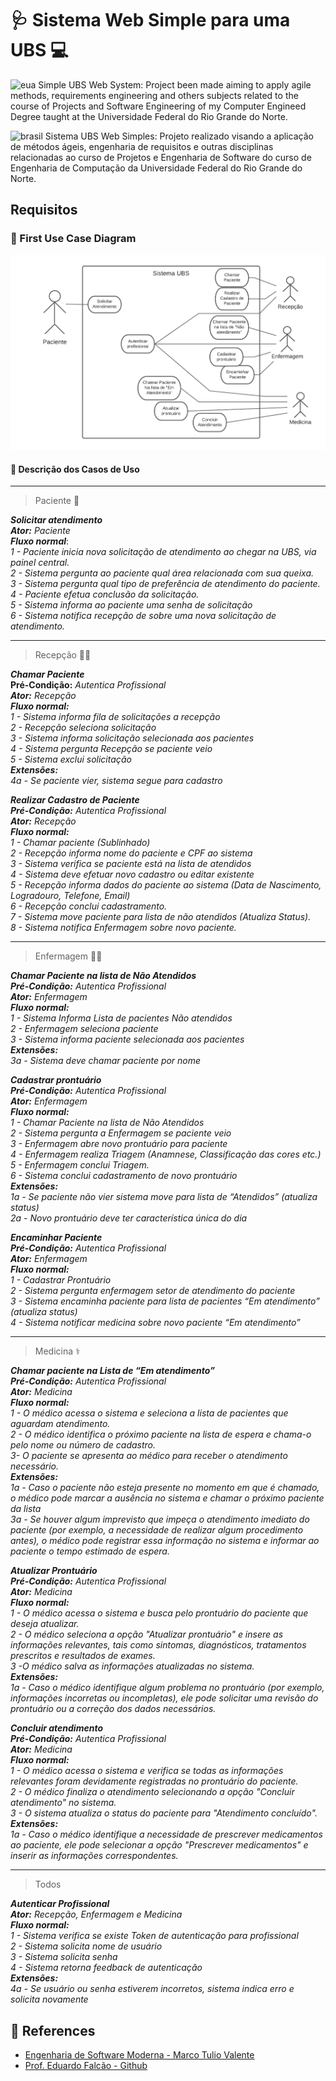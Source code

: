 # :stethoscope: Sistema Web Simple para uma UBS :computer:



![eua](https://upload.wikimedia.org/wikipedia/commons/thumb/a/a4/Flag_of_the_United_States.svg/22px-Flag_of_the_United_States.svg.png) Simple UBS Web System: Project been made aiming to apply agile methods, requirements engineering and others subjects related to the course of Projects and Software Engineering of my Computer Engineed Degree taught at the Universidade Federal do Rio Grande do Norte.

![brasil](https://upload.wikimedia.org/wikipedia/commons/thumb/0/05/Flag_of_Brazil.svg/22px-Flag_of_Brazil.svg.png) Sistema UBS Web Simples: Projeto realizado visando a aplicação de métodos ágeis, engenharia de requisitos e outras disciplinas relacionadas ao curso de Projetos e Engenharia de Software do curso de Engenharia de Computação da Universidade Federal do Rio Grande do Norte.


## Requisitos

### :dart: First Use Case Diagram

<center><img width="800" src="Img/first_use_case_diagram.png"></center>

#### :pencil: Descrição dos Casos de Uso
---
> Paciente :raising_hand:

***Solicitar atendimento*** <br>
***Ator:*** *Paciente* <br>
***Fluxo normal***: <br>
*1 - Paciente inicia nova solicitação de atendimento ao chegar na UBS, via painel central.* <br>
*2 - Sistema pergunta ao paciente qual área relacionada com sua queixa.* <br>
*3 - Sistema pergunta qual tipo de preferência de atendimento do paciente.* <br>
*4 - Paciente efetua conclusão da solicitação.* <br>
*5 - Sistema informa ao paciente uma senha de solicitação* <br>
*6 - Sistema notifica recepção de sobre uma nova solicitação de atendimento.* <br>

---
> Recepção :technologist:

***Chamar Paciente*** <br>
**Pré-Condição:** *Autentica Profissional* <br>
***Ator:*** *Recepção* <br>
***Fluxo normal:*** <br>
*1 - Sistema informa fila de solicitações a recepção*<br>
*2 - Recepção seleciona solicitação*<br>
*3 - Sistema informa solicitação selecionada aos pacientes*<br>
*4 - Sistema pergunta Recepção se paciente veio*<br>
*5 - Sistema exclui solicitação*<br>
***Extensões:***<br>
*4a - Se paciente vier, sistema segue para cadastro*<br>


***Realizar Cadastro de Paciente**<br>
**Pré-Condição:** *Autentica Profissional*<br>
**Ator:** Recepção<br>
**Fluxo normal:**<br>
1 - Chamar paciente (Sublinhado) <br>
2 - Recepção informa nome do paciente e CPF ao sistema<br>
3 - Sistema verifica se paciente está na lista de atendidos<br>
4 - Sistema deve efetuar novo cadastro ou editar existente<br>
5 - Recepção informa dados do paciente ao sistema (Data de Nascimento, Logradouro, Telefone, Email)<br>
6 - Recepção conclui cadastramento.<br>
7 - Sistema move paciente para lista de não atendidos (Atualiza Status).<br>
8 - Sistema notifica Enfermagem sobre novo paciente.*<br>

---
> Enfermagem :health_worker:

***Chamar Paciente na lista de Não Atendidos**<br>
**Pré-Condição:** *Autentica Profissional*<br>
**Ator:** Enfermagem<br>
**Fluxo normal:**<br>
1 - Sistema Informa Lista de pacientes Não atendidos<br>
2 - Enfermagem seleciona paciente<br>
3 - Sistema informa paciente selecionada aos pacientes<br>
**Extensões:**<br>
3a - Sistema deve chamar paciente por nome*<br>


***Cadastrar prontuário**<br>
**Pré-Condição:** *Autentica Profissional*<br>
**Ator:** Enfermagem<br>
**Fluxo normal:**<br>
1 - Chamar Paciente na lista de Não Atendidos<br>
2 - Sistema pergunta a Enfermagem se paciente veio<br>
3 - Enfermagem abre novo prontuário para paciente<br>
4 - Enfermagem realiza Triagem (Anamnese, Classificação das cores etc.)<br>
5 - Enfermagem conclui Triagem.<br>
6 - Sistema conclui cadastramento de novo prontuário<br>
**Extensões:**<br>
1a - Se paciente não vier sistema move para lista de “Atendidos” (atualiza status)<br>
2a - Novo prontuário deve ter característica única do dia*<br>

***Encaminhar Paciente**<br>
**Pré-Condição:** *Autentica Profissional*<br>
**Ator:** Enfermagem<br>
**Fluxo normal:**<br>
1 - Cadastrar Prontuário<br>
2 - Sistema pergunta enfermagem setor de atendimento do paciente<br>
3 - Sistema encaminha paciente para lista de pacientes “Em atendimento” (atualiza status)<br>
4 - Sistema notificar medicina sobre novo paciente “Em atendimento”*<br>

---
> Medicina :medical_symbol:

***Chamar paciente na Lista de “Em atendimento”**<br>
**Pré-Condição:** *Autentica Profissional*<br>
**Ator:** Medicina<br>
**Fluxo normal:**<br>
1 - O médico acessa o sistema e seleciona a lista de pacientes que aguardam atendimento.<br>
2 - O médico identifica o próximo paciente na lista de espera e chama-o pelo nome ou número de cadastro.<br>
3- O paciente se apresenta ao médico para receber o atendimento necessário.<br>
**Extensões:**<br>
1a - Caso o paciente não esteja presente no momento em que é chamado, o médico pode marcar a ausência no sistema e chamar o próximo paciente da lista<br>
3a - Se houver algum imprevisto que impeça o atendimento imediato do paciente (por exemplo, a necessidade de realizar algum procedimento antes), o médico pode registrar essa informação no sistema e informar ao paciente o tempo estimado de espera.*

***Atualizar Prontuário**<br>
**Pré-Condição:** *Autentica Profissional*<br>
**Ator:** Medicina<br>
**Fluxo normal:**<br>
1 - O médico acessa o sistema e busca pelo prontuário do paciente que deseja atualizar.<br>
2 - O médico seleciona a opção "Atualizar prontuário" e insere as informações relevantes, tais como sintomas, diagnósticos, tratamentos prescritos e resultados de exames.<br>
3 -O médico salva as informações atualizadas no sistema.<br>
***Extensões:***<br>
1a - Caso o médico identifique algum problema no prontuário (por exemplo, informações incorretas ou incompletas), ele pode solicitar uma revisão do prontuário ou a correção dos dados necessários.*

****Concluir atendimento***<br>
**Pré-Condição:** *Autentica Profissional*<br>
**Ator:** Medicina<br>
**Fluxo normal:**<br>
1 - O médico acessa o sistema e verifica se todas as informações relevantes foram devidamente registradas no prontuário do paciente.<br>
2 - O médico finaliza o atendimento selecionando a opção "Concluir atendimento" no sistema.<br>
3 - O sistema atualiza o status do paciente para "Atendimento concluído".<br>
**Extensões:**<br>
1a - Caso o médico identifique a necessidade de prescrever medicamentos ao paciente, ele pode selecionar a opção "Prescrever medicamentos" e inserir as informações correspondentes.*

---
> Todos

***Autenticar Profissional**<br>
**Ator:** Recepção, Enfermagem e Medicina<br>
**Fluxo normal:**<br>
1 - Sistema verifica se existe Token de autenticação para profissional<br>
2 - Sistema solicita nome de usuário<br>
3 - Sistema solicita senha<br>
4 - Sistema retorna feedback de autenticação<br>
**Extensões:**<br>
4a - Se usuário ou senha estiverem incorretos, sistema indica erro e solicita novamente*



## :bookmark_tabs: References

- [Engenharia de Software Moderna - Marco Tulio Valente](https://engsoftmoderna.info/)
- [Prof. Eduardo Falcão - Github](https://github.com/eduardolfalcao)



